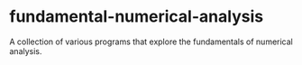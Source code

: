 # fundamental-numerical-analysis
A collection of various programs that explore the fundamentals of numerical analysis.
